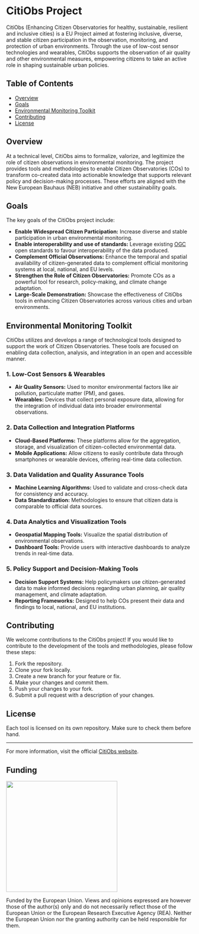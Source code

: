 # CitiObs Project

CitiObs (Enhancing Citizen Observatories for healthy, sustainable, resilient and inclusive cities) is a EU Project aimed at fostering inclusive, diverse, and stable citizen participation in the observation, monitoring, and protection of urban environments. Through the use of low-cost sensor technologies and wearables, CitiObs supports the observation of air quality and other environmental measures, empowering citizens to take an active role in shaping sustainable urban policies.

## Table of Contents

- [Overview](#overview)
- [Goals](#goals)
- [Environmental Monitoring Toolkit](#environmental-monitoring-toolkit)
- [Contributing](#contributing)
- [License](#license)

## Overview

At a technical level, CitiObs aims to formalize, valorize, and legitimize the role of citizen observations in environmental monitoring. The project provides tools and methodologies to enable Citizen Observatories (COs) to transform co-created data into actionable knowledge that supports relevant policy and decision-making processes. These efforts are aligned with the New European Bauhaus (NEB) initiative and other sustainability goals.

## Goals

The key goals of the CitiObs project include:

- **Enable Widespread Citizen Participation:** Increase diverse and stable participation in urban environmental monitoring.
- **Enable interoperability and use of standards:** Leverage existing [OGC](https://ogc.org) open standards to favour interoperability of the data produced.
- **Complement Official Observations:** Enhance the temporal and spatial availability of citizen-generated data to complement official monitoring systems at local, national, and EU levels.
- **Strengthen the Role of Citizen Observatories:** Promote COs as a powerful tool for research, policy-making, and climate change adaptation.
- **Large-Scale Demonstration:** Showcase the effectiveness of CitiObs tools in enhancing Citizen Observatories across various cities and urban environments.

## Environmental Monitoring Toolkit

CitiObs utilizes and develops a range of technological tools designed to support the work of Citizen Observatories. These tools are focused on enabling data collection, analysis, and integration in an open and accessible manner.

### 1. **Low-Cost Sensors & Wearables**
   - **Air Quality Sensors:** Used to monitor environmental factors like air pollution, particulate matter (PM), and gases.
   - **Wearables:** Devices that collect personal exposure data, allowing for the integration of individual data into broader environmental observations.

### 2. **Data Collection and Integration Platforms**
   - **Cloud-Based Platforms:** These platforms allow for the aggregation, storage, and visualization of citizen-collected environmental data.
   - **Mobile Applications:** Allow citizens to easily contribute data through smartphones or wearable devices, offering real-time data collection.

### 3. **Data Validation and Quality Assurance Tools**
   - **Machine Learning Algorithms:** Used to validate and cross-check data for consistency and accuracy.
   - **Data Standardization:** Methodologies to ensure that citizen data is comparable to official data sources.

### 4. **Data Analytics and Visualization Tools**
   - **Geospatial Mapping Tools:** Visualize the spatial distribution of environmental observations.
   - **Dashboard Tools:** Provide users with interactive dashboards to analyze trends in real-time data.

### 5. **Policy Support and Decision-Making Tools**
   - **Decision Support Systems:** Help policymakers use citizen-generated data to make informed decisions regarding urban planning, air quality management, and climate adaptation.
   - **Reporting Frameworks:** Designed to help COs present their data and findings to local, national, and EU institutions.

## Contributing

We welcome contributions to the CitiObs project! If you would like to contribute to the development of the tools and methodologies, please follow these steps:

1. Fork the repository.
2. Clone your fork locally.
3. Create a new branch for your feature or fix.
4. Make your changes and commit them.
5. Push your changes to your fork.
6. Submit a pull request with a description of your changes.

## License

Each tool is licensed on its own repository. Make sure to check them before hand.

---

For more information, visit the official [CitiObs website](https://citiobs.eu/).

## Funding

<div style="display: inline-block"><img src="https://citiobs.eu/wp-content/uploads/sites/24/2023/02/EN_Co-funded_by_the_EU_POS-removebg-preview.png" style="width: 300px">
<p>Funded by the European Union. Views and opinions expressed are however those of the author(s) only and do not necessarily reflect those of the European Union or the European Research Executive Agency (REA). Neither the European Union nor the granting authority can be held responsible for them.
</p>
</div>
